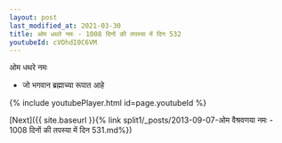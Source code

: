 ```yaml
---
layout: post
last_modified_at: 2021-03-30
title: ओम धथरे नमः - 1008 दिनों की तपस्या में दिन 532
youtubeId: cVOhdI0C6VM
---
```

 
 
 ओम धथरे नमः  
 
 -  जो भगवान ब्रह्माच्या रूपात आहे 
 
  
 
  
 
 
 
 
 
 


{% include youtubePlayer.html id=page.youtubeId %}
 
[Next]({{ site.baseurl }}{% link  split1/_posts/2013-09-07-ओम वैश्रवणया नमः - 1008 दिनों की तपस्या में दिन 531.md%})
 
